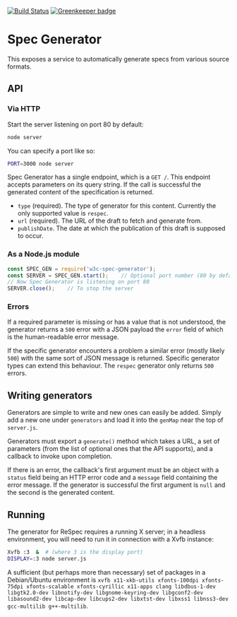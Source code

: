 [![Build Status](https://travis-ci.com/w3c/spec-generator.svg?branch=master)](https://travis-ci.com/w3c/spec-generator)
[![Greenkeeper badge](https://badges.greenkeeper.io/w3c/spec-generator.svg)](https://greenkeeper.io/)

# Spec Generator

This exposes a service to automatically generate specs from various source formats.

## API

### Via HTTP

Start the server listening on port 80 by default:

```bash
node server
```

You can specify a port like so:

```bash
PORT=3000 node server
```

Spec Generator has a single endpoint, which is a `GET /`. This endpoint accepts parameters on its
query string. If the call is successful the generated content of the specification is returned.

* `type` (required). The type of generator for this content. Currently the only supported value is
  `respec`.
* `url` (required). The URL of the draft to fetch and generate from.
* `publishDate`. The date at which the publication of this draft is supposed to occur.

### As a Node.js module

```js
const SPEC_GEN = require('w3c-spec-generator');
const SERVER = SPEC_GEN.start();    // Optional port number (80 by default)
// Now Spec Generator is listening on port 80
SERVER.close();    // To stop the server
```

### Errors

If a required parameter is missing or has a value that is not understood, the generator returns a
`500` error with a JSON payload the `error` field of which is the human-readable error message.

If the specific generator encounters a problem a similar error (mostly likely `500`) with the same
sort of JSON message is returned. Specific generator types can extend this behaviour. The `respec`
generator only returns `500` errors.

## Writing generators

Generators are simple to write and new ones can easily be added. Simply add a new one under
`generators` and load it into the `genMap` near the top of `server.js`.

Generators must export a `generate()` method which takes a URL, a set of parameters (from the list
of optional ones that the API supports), and a callback to invoke upon completion.

If there is an error, the callback's first argument must be an object with a `status` field being
an HTTP error code and a `message` field containing the error message. If the generator is
successful the first argument is `null` and the second is the generated content.

## Running

The generator for ReSpec requires a running X server; in a headless environment, you will need to run it in connection with a Xvfb instance:
```sh
Xvfb :3  &  # (where 3 is the display port)
DISPLAY=:3 node server.js
```

A sufficient (but perhaps more than necessary) set of packages in a Debian/Ubuntu environment is `xvfb x11-xkb-utils xfonts-100dpi xfonts-75dpi xfonts-scalable xfonts-cyrillic x11-apps clang libdbus-1-dev libgtk2.0-dev libnotify-dev libgnome-keyring-dev libgconf2-dev libasound2-dev libcap-dev libcups2-dev libxtst-dev libxss1 libnss3-dev gcc-multilib g++-multilib`.
